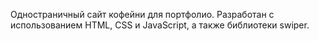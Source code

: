 Одностраничный сайт кофейни для портфолио. Разработан с использованием HTML, CSS и JavaScript, а также библиотеки swiper.